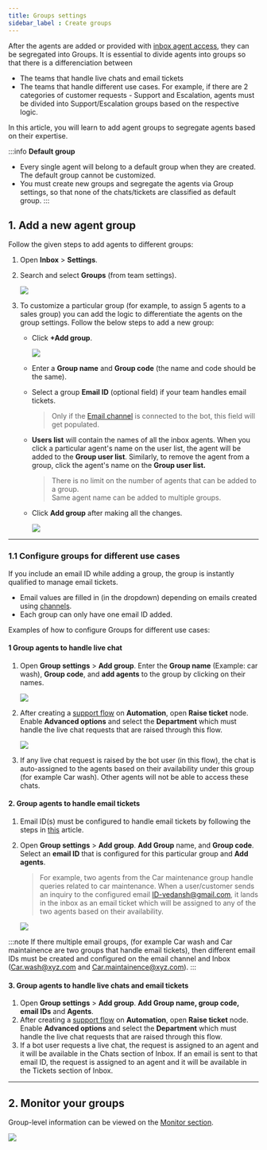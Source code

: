 ```yaml
---
title: Groups settings
sidebar_label : Create groups 
---
```


After the agents are added or provided with [inbox agent access](https://docs.yellow.ai/docs/platform_concepts/inbox), they can be segregated into Groups. It is essential to divide agents into groups so that there is a differenciation between
- The teams that handle live chats and email tickets
- The teams that handle different use cases. For example, if there are 2 categories of customer requests - Support and Escalation, agents must be divided into Support/Escalation groups based on the respective logic. 

In this article, you will learn to add agent groups to segregate agents based on their expertise.

:::info
**Default group**   
- Every single agent will belong to a default group when they are created. The default group cannot be customized. 
- You must create new groups and segregate the agents via Group settings, so that none of the chats/tickets are classified as default group.
:::


## <a name="1"></a> 1. Add a new agent group

Follow the given steps to add agents to different groups:

1. Open **Inbox** > **Settings**. 
2. Search and select **Groups** (from team settings).

	![](https://i.imgur.com/UABe1PU.png)

3. To customize a particular group (for example, to assign 5 agents to a sales group) you can add the logic to differentiate the agents on the group settings. Follow the below steps to add a new group:   
	- Click **+Add group**.     

		![](https://i.imgur.com/3BJ0Nco.png)
	- Enter a **Group name** and **Group code** (the name and code should be the same). 
	- Select a group **Email ID** (optional field) if your team handles email tickets.
		> Only if the [Email channel](https://docs.yellow.ai/docs/platform_concepts/channelConfiguration/email-outbound) is connected to the bot, this field will get populated. 
	- **Users list** will contain the names of all the inbox agents. When you click a particular agent's name on the user list, the agent will be added to the **Group user list**.  Similarly, to remove the agent from a group, click the agent's name on the **Group user list.** 
		> There is no limit on the number of agents that can be added to a group.      
		> Same agent name can be added to multiple groups.
	- Click **Add group** after making all the changes. 

		![](https://i.imgur.com/9RN7M6G.png)

---



### 1.1 Configure groups for different use cases 

If you include an email ID while adding a group, the group is instantly qualified to manage email tickets.
- Email values are filled in (in the dropdown) depending on emails created using [channels](https://docs.yellow.ai/docs/platform_concepts/channelConfiguration/email-outbound).
- Each group can only have one email ID added.

Examples of how to configure Groups for different use cases:

#### 1 Group agents to handle live chat 
1. Open **Group settings** > **Add group**. Enter the **Group name** (Example: car wash), **Group code**, and **add agents** to the group by clicking on their names.

    ![](https://i.imgur.com/RGipcu0.png)    

2. After creating a [support flow](https://docs.yellow.ai/docs/platform_concepts/inbox/inbox_setup/inboxdemo#tab-1-import-flow-and-request-for-support) on **Automation**, open **Raise ticket** node. Enable **Advanced options** and select the **Department** which must handle the live chat requests that are raised through this flow. 

	![](https://i.imgur.com/V1ubvp4.png)

3. If any live chat request is raised by the bot user (in this flow), the chat is auto-assigned to the agents based on their availability under this group (for example Car wash). Other agents will not be able to access these chats. 


#### 2. Group agents to handle email tickets

1. Email ID(s) must be configured to handle email tickets by following the steps in [this](https://docs.yellow.ai/docs/platform_concepts/inbox/tickets/setupandconfig) article. 
2. Open **Group settings** > **Add group**. **Add Group** name, and **Group code**. Select an **email ID** that is configured for this particular group and **Add agents**.
    > For example, two agents from the Car maintenance group handle queries related to car maintenance. When a user/customer sends an inquiry to the configured email ID-vedansh@gmail.com, it lands in the inbox as an email ticket which will be assigned to any of the two agents based on their availability. 

	![](https://i.imgur.com/G0wXTJP.png)

:::note
If there multiple email groups, (for example Car wash and Car maintainence are two groups that handle email tickets), then different email IDs must be created and configured on the email channel and Inbox (Car.wash@xyz.com and Car.maintainence@xyz.com).
:::


#### 3. Group agents to handle live chats and email tickets

1.  Open **Group settings** > **Add group**. **Add Group name, group code, email IDs** and **Agents**. 
2. After creating a [support flow](https://docs.yellow.ai/docs/platform_concepts/inbox/inbox_setup/inboxdemo#tab-1-import-flow-and-request-for-support) on **Automation**, open **Raise ticket** node. Enable **Advanced options** and select the **Department** which must handle the live chat requests that are raised through this flow. 
3. If a bot user requests a live chat, the request is assigned to an agent and it will be available in the Chats section of Inbox. If an email is sent to that email ID, the request is assigned to an agent and it will be available in the Tickets section of Inbox.

----

## 2. Monitor your groups

Group-level information can be viewed on the [Monitor section](https://docs.yellow.ai/docs/platform_concepts/inbox/monitor#-3-teams). 

![](https://i.imgur.com/KHRBGMP.png)



